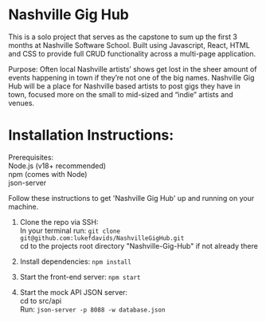 # Nashville Gig Hub

This is a solo project that serves as the capstone to sum up the first 3 months at Nashville Software School. Built using Javascript, React, HTML and CSS to provide full CRUD functionality across a multi-page application.

Purpose:
Often local Nashville artists’ shows get lost in the sheer amount of events happening in town if they’re not one of the big names. Nashville Gig Hub will be a place for Nashville based artists to post gigs they have in town, focused more on the small to mid-sized and “indie” artists and venues.

# Installation Instructions:

Prerequisites:  
Node.js (v18+ recommended)  
npm (comes with Node)  
json-server


Follow these instructions to get 'Nashville Gig Hub' up and running on your machine.

1. Clone the repo via SSH:   
In your terminal run: `git clone git@github.com:lukefdavids/NashvilleGigHub.git`  
cd to the projects root directory "Nashville-Gig-Hub" if not already there

2. Install dependencies:
`npm install`

3. Start the front-end server:
`npm start`

4. Start the mock API JSON server:  
cd to src/api  
Run: `json-server -p 8088 -w database.json`

